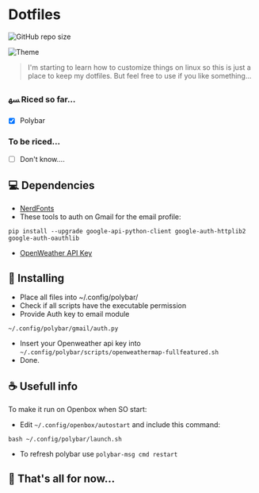 # Dotfiles

<!---Esses são exemplos. Veja https://shields.io para outras pessoas ou para personalizar este conjunto de escudos. Você pode querer incluir dependências, status do projeto e informações de licença aqui--->

![GitHub repo size](https://img.shields.io/github/repo-size/iuricode/README-template?style=for-the-badge)

<!---
![GitHub language count](https://img.shields.io/github/languages/count/iuricode/README-template?style=for-the-badge)
![GitHub forks](https://img.shields.io/github/forks/iuricode/README-template?style=for-the-badge)
![Bitbucket open issues](https://img.shields.io/bitbucket/issues/iuricode/README-template?style=for-the-badge)
![Bitbucket open pull requests](https://img.shields.io/bitbucket/pr-raw/iuricode/README-template?style=for-the-badge)
--->

<img src="https://i.imgur.com/fhKtNZc.png" alt="Theme">

> I'm starting to learn how to customize things on linux so this is just a place to keep my dotfiles. But feel free to use if you like something...

### ﳨ Riced so far...

- [x] Polybar

### To be riced...
- [ ] Don't know....

## 💻 Dependencies

* [NerdFonts](https://www.nerdfonts.com/)
* These tools to auth on Gmail for the email profile:
```
pip install --upgrade google-api-python-client google-auth-httplib2 google-auth-oauthlib
```
* [OpenWeather API Key](https://openweathermap.org/)

## 🚀 Installing

* Place all files into ~/.config/polybar/
* Check if all scripts have the executable permission
* Provide Auth key to email module
```
~/.config/polybar/gmail/auth.py
```
* Insert your Openweather api key into `~/.config/polybar/scripts/openweathermap-fullfeatured.sh`
* Done.

## ☕ Usefull info

To make it run on Openbox when SO start:

* Edit `~/.config/openbox/autostart` and include this command:

```
bash ~/.config/polybar/launch.sh
```

* To refresh polybar use `polybar-msg cmd restart`

##  That's all for now...

